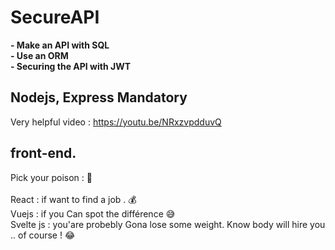 # SecureAPI

**- Make an API with SQL**  
**- Use an ORM**  
**- Securing the API with JWT**  


## Nodejs, Express Mandatory  
  
Very helpful video : https://youtu.be/NRxzvpdduvQ

## front-end. 

Pick your poison : 🧐 <br><br>
React :  if want to find a job . 💰 <br>
Vuejs : if you Can spot the différence 😅 <br>
Svelte js : you'are probebly Gona lose some weight. Know body will hire  you .. of course ! 😂<br> 

